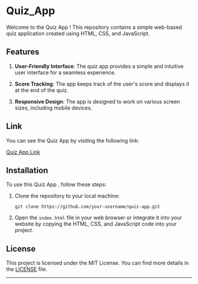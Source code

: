 # Quiz_App


Welcome to the Quiz App ! This repository contains a simple web-based quiz application created using HTML, CSS, and JavaScript.


## Features

1. **User-Friendly Interface**: The quiz app provides a simple and intuitive user interface for a seamless experience.

2. **Score Tracking**: The app keeps track of the user's score and displays it at the end of the quiz.

3. **Responsive Design**: The app is designed to work on various screen sizes, including mobile devices.



## Link

You can see the Quiz App by visiting the following link:

[Quiz App Link](https://qquizzicalll.netlify.app/)

## Installation

To use this Quiz App , follow these steps:

1. Clone the repository to your local machine:

   ```shell
   git clone https://github.com/your-username/quiz-app.git
   ```
2. Open the `index.html` file in your web browser or integrate it into your website by copying the HTML, CSS, and JavaScript code into your project.





## License

This project is licensed under the MIT License. You can find more details in the [LICENSE](LICENSE) file.

---

